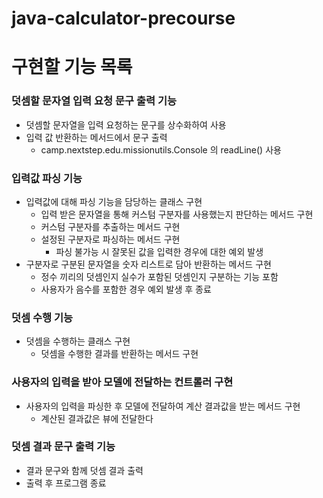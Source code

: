 # java-calculator-precourse

# 구현할 기능 목록

### 덧셈할 문자열 입력 요청 문구 출력 기능
- 덧셈할 문자열을 입력 요청하는 문구를 상수화하여 사용
- 입력 값 반환하는 메서드에서 문구 출력
    - camp.nextstep.edu.missionutils.Console 의 readLine() 사용

### 입력값 파싱 기능
- 입력값에 대해 파싱 기능을 담당하는 클래스 구현
    - 입력 받은 문자열을 통해 커스텀 구분자를 사용했는지 판단하는 메서드 구현
    - 커스텀 구분자를 추출하는 메서드 구현
    - 설정된 구분자로 파싱하는 메서드 구현
        - 파싱 불가능 시 잘못된 값을 입력한 경우에 대한 예외 발생
- 구분자로 구분된 문자열을 숫자 리스트로 담아 반환하는 메서드 구현
    - 정수 끼리의 덧셈인지 실수가 포함된 덧셈인지 구분하는 기능 포함
    - 사용자가 음수를 포함한 경우 예외 발생 후 종료

### 덧셈 수행 기능
- 덧셈을 수행하는 클래스 구현
    - 덧셈을 수행한 결과를 반환하는 메서드 구현

### 사용자의 입력을 받아 모델에 전달하는 컨트롤러 구현
- 사용자의 입력을 파싱한 후 모델에 전달하여 계산 결과값을 받는 메서드 구현
    - 계산된 결과값은 뷰에 전달한다

### 덧셈 결과 문구 출력 기능
- 결과 문구와 함께 덧셈 결과 출력
- 출력 후 프로그램 종료
